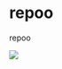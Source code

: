 # repoo
repoo
<!DOCTYPE html>
<html lang="ru">
<head>
    <meta charset="UTF-8">
    <meta name="viewport" content="width=device-width, initial-scale=1.0">
    <title>Repo</title>
</head>
<body>
    <img src="https://www.google.com/url?sa=i&url=https%3A%2F%2Fru.pinterest.com%2Fpin%2F940196859726485471%2F&psig=AOvVaw0BRMRoyduZC6KFKctuBmw4&ust=1744118426037000&source=images&cd=vfe&opi=89978449&ved=0CBQQjRxqFwoTCMip_I-PxowDFQAAAAAdAAAAABAJ alt="НАДУЛ!!!">
</body>
</html>
